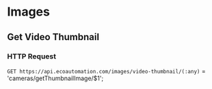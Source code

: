 # Images
## Get Video Thumbnail
### HTTP Request

`GET https://api.ecoautomation.com/images/video-thumbnail/(:any)`
= 'cameras/getThumbnailImage/$1';


